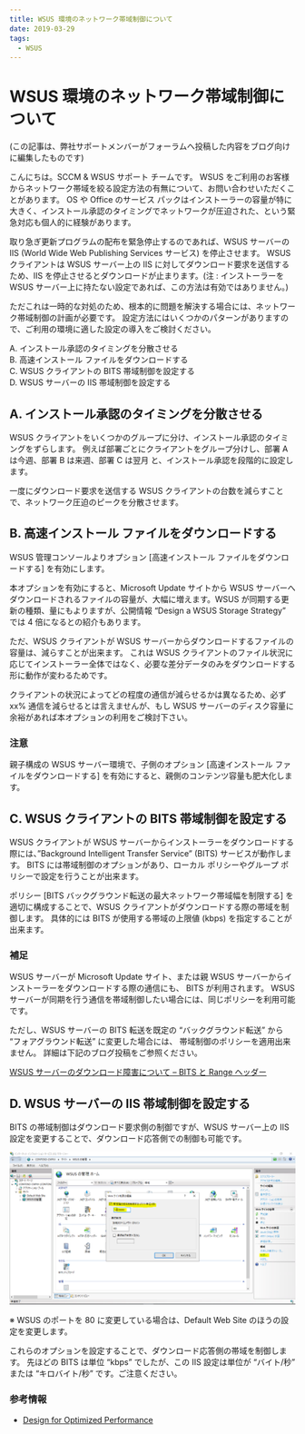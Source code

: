 ```yaml
---
title: WSUS 環境のネットワーク帯域制御について
date: 2019-03-29
tags:
  - WSUS
---
```

# WSUS 環境のネットワーク帯域制御について

(この記事は、弊社サポートメンバーがフォーラムへ投稿した内容をブログ向けに編集したものです)

こんにちは。SCCM & WSUS サポート チームです。
WSUS をご利用のお客様からネットワーク帯域を絞る設定方法の有無について、お問い合わせいただくことがあります。
OS や Office のサービス パックはインストーラーの容量が特に大きく、インストール承認のタイミングでネットワークが圧迫された、という緊急対応も個人的に経験があります。

取り急ぎ更新プログラムの配布を緊急停止するのであれば、WSUS サーバーの IIS (World Wide Web Publishing Services サービス) を停止させます。
WSUS クライアントは WSUS サーバー上の IIS に対してダウンロード要求を送信するため、IIS を停止させるとダウンロードが止まります。(注 : インストーラーを WSUS サーバー上に持たない設定であれば、この方法は有効ではありません。)

ただこれは一時的な対処のため、根本的に問題を解決する場合には、ネットワーク帯域制御の計画が必要です。
設定方法にはいくつかのパターンがありますので、ご利用の環境に適した設定の導入をご検討ください。

A. インストール承認のタイミングを分散させる  
B. 高速インストール ファイルをダウンロードする  
C. WSUS クライアントの BITS 帯域制御を設定する  
D. WSUS サーバーの IIS 帯域制御を設定する  

## A. インストール承認のタイミングを分散させる
WSUS クライアントをいくつかのグループに分け、インストール承認のタイミングをずらします。
例えば部署ごとにクライアントをグループ分けし、部署 A は今週、部署 B は来週、部署 C は翌月
と、インストール承認を段階的に設定します。

一度にダウンロード要求を送信する WSUS クライアントの台数を減らすことで、ネットワーク圧迫のピークを分散させます。

## B. 高速インストール ファイルをダウンロードする
WSUS 管理コンソールよりオプション [高速インストール ファイルをダウンロードする] を有効にします。

本オプションを有効にすると、Microsoft Update サイトから WSUS サーバーへダウンロードされるファイルの容量が、大幅に増えます。WSUS が同期する更新の種類、量にもよりますが、公開情報 “Design a WSUS Storage Strategy” では 4 倍になるとの紹介もあります。

ただ、WSUS クライアントが WSUS サーバーからダウンロードするファイルの容量は、減らすことが出来ます。
これは WSUS クライアントのファイル状況に応じてインストーラー全体ではなく、必要な差分データのみをダウンロードする形に動作が変わるためです。

クライアントの状況によってどの程度の通信が減らせるかは異なるため、必ず xx% 通信を減らせるとは言えませんが、もし WSUS サーバーのディスク容量に余裕があれば本オプションの利用をご検討下さい。

### 注意
親子構成の WSUS サーバー環境で、子側のオプション [高速インストール ファイルをダウンロードする] を有効にすると、親側のコンテンツ容量も肥大化します。

## C. WSUS クライアントの BITS 帯域制御を設定する
WSUS クライアントが WSUS サーバーからインストーラーをダウンロードする際には、”Background Intelligent Transfer Service” (BITS) サービスが動作します。
BITS には帯域制御のオプションがあり、ローカル ポリシーやグループ ポリシーで設定を行うことが出来ます。

ポリシー [BITS バックグラウンド転送の最大ネットワーク帯域幅を制限する] を適切に構成することで、WSUS クライアントがダウンロードする際の帯域を制御します。
具体的には BITS が使用する帯域の上限値 (kbps) を指定することが出来ます。

### 補足
WSUS サーバーが Microsoft Update サイト、または親 WSUS サーバーからインストーラーをダウンロードする際の通信にも、
BITS が利用されます。
WSUS サーバーが同期を行う通信を帯域制御したい場合には、同じポリシーを利用可能です。

ただし、WSUS サーバーの BITS 転送を既定の “バックグラウンド転送” から “フォアグラウンド転送” に変更した場合には、
帯域制御のポリシーを適用出来ません。
詳細は下記のブログ投稿をご参照ください。

[WSUS サーバーのダウンロード障害について – BITS と Range ヘッダー](https://jpmem.github.io/blog/wsus/2022-06-30_01/)

## D. WSUS サーバーの IIS 帯域制御を設定する
BITS の帯域制御はダウンロード要求側の制御ですが、WSUS サーバー上の IIS 設定を変更することで、ダウンロード応答側での制御も可能です。

![IIS帯域制御設定箇所](2019-03-29_02/2019-03-29_02_1.png)

※ WSUS のポートを 80 に変更している場合は、Default Web Site のほうの設定を変更します。

これらのオプションを設定することで、ダウンロード応答側の帯域を制御します。
先ほどの BITS は単位 “kbps” でしたが、この IIS 設定は単位が “バイト/秒” または “キロバイト/秒” です。ご注意ください。

### 参考情報
- [Design for Optimized Performance](http://technet.microsoft.com/en-us/library/dd939908.aspx)
